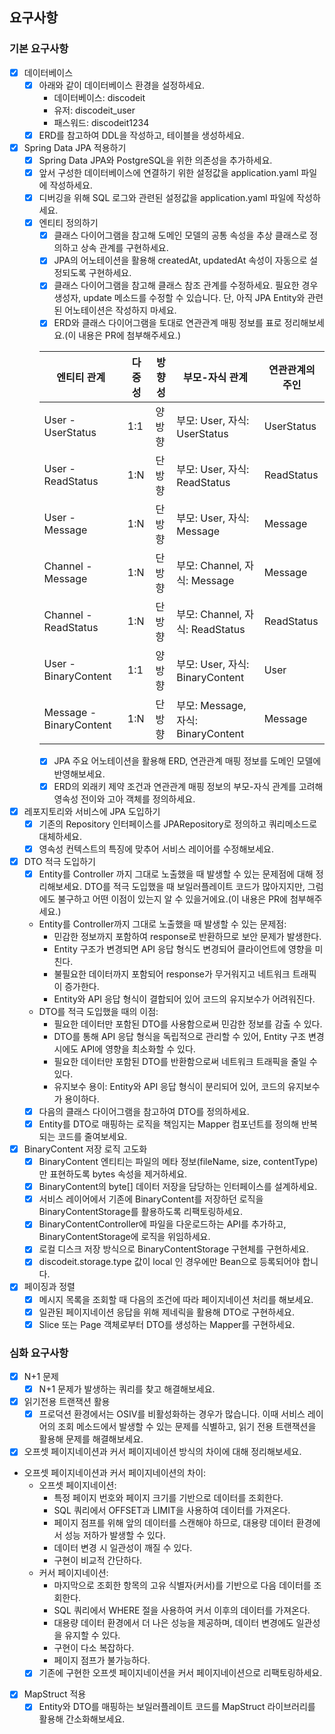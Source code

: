 ## 요구사항

### 기본 요구사항
- [x] 데이터베이스
  - [x]  아래와 같이 데이터베이스 환경을 설정하세요.
      - 데이터베이스: discodeit
      - 유저: discodeit_user 
      - 패스워드: discodeit1234
  - [x] ERD를 참고하여 DDL을 작성하고, 테이블을 생성하세요. 
- [x] Spring Data JPA 적용하기
  - [x] Spring Data JPA와 PostgreSQL을 위한 의존성을 추가하세요.
  - [x] 앞서 구성한 데이터베이스에 연결하기 위한 설정값을 application.yaml 파일에 작성하세요.
  - [x] 디버깅을 위해 SQL 로그와 관련된 설정값을 application.yaml 파일에 작성하세요.
  - [x] 엔티티 정의하기
    - [x] 클래스 다이어그램을 참고해 도메인 모델의 공통 속성을 추상 클래스로 정의하고 상속 관계를 구현하세요.
    - [x] JPA의 어노테이션을 활용해 createdAt, updatedAt 속성이 자동으로 설정되도록 구현하세요.
    - [x] 클래스 다이어그램을 참고해 클래스 참조 관계를 수정하세요. 필요한 경우 생성자, update 메소드를 수정할 수 있습니다. 단, 아직 JPA Entity와 관련된 어노테이션은 작성하지 마세요.
    - [x] ERD와 클래스 다이어그램을 토대로 연관관계 매핑 정보를 표로 정리해보세요.(이 내용은 PR에 첨부해주세요.)
  
    |엔티티 관계|다중성| 방향성 |부모-자식 관계|연관관계의 주인|
    |---|---|-----|---|---|
    |User - UserStatus|1:1| 양방향 |부모: User, 자식: UserStatus|UserStatus|
    |User - ReadStatus|1:N| 단방향 |부모: User, 자식: ReadStatus|ReadStatus|
    |User - Message|1:N| 단방향 |부모: User, 자식: Message|Message|
    |Channel - Message|1:N| 단방향 |부모: Channel, 자식: Message|Message|
    |Channel - ReadStatus|1:N| 단방향 |부모: Channel, 자식: ReadStatus|ReadStatus|
    |User - BinaryContent|1:1| 양방향 |부모: User, 자식: BinaryContent|User|
    |Message - BinaryContent|1:N| 단방향 |부모: Message, 자식: BinaryContent|Message|
    - [x] JPA 주요 어노테이션을 활용해 ERD, 연관관계 매핑 정보를 도메인 모델에 반영해보세요. 
    - [x] ERD의 외래키 제약 조건과 연관관계 매핑 정보의 부모-자식 관계를 고려해 영속성 전이와 고아 객체를 정의하세요. 
- [x] 레포지토리와 서비스에 JPA 도입하기
  - [x] 기존의 Repository 인터페이스를 JPARepository로 정의하고 쿼리메소드로 대체하세요. 
  - [x] 영속성 컨텍스트의 특징에 맞추어 서비스 레이어를 수정해보세요. 
- [x] DTO 적극 도입하기
  - [x] Entity를 Controller 까지 그대로 노출했을 때 발생할 수 있는 문제점에 대해 정리해보세요. DTO를 적극 도입했을 때 보일러플레이트 코드가 많아지지만, 그럼에도 불구하고 어떤 이점이 있는지 알 수 있을거에요.(이 내용은 PR에 첨부해주세요.)
  - Entity를 Controller까지 그대로 노출했을 때 발생할 수 있는 문제점:
    - 민감한 정보까지 포함하여 response로 반환하므로 보안 문제가 발생한다.
    - Entity 구조가 변경되면 API 응답 형식도 변경되어 클라이언트에 영향을 미친다.
    - 불필요한 데이터까지 포함되어 response가 무거워지고 네트워크 트래픽이 증가한다.
    - Entity와 API 응답 형식이 결합되어 있어 코드의 유지보수가 어려워진다.
  - DTO를 적극 도입했을 때의 이점:
    - 필요한 데이터만 포함된 DTO를 사용함으로써 민감한 정보를 감출 수 있다.
    - DTO를 통해 API 응답 형식을 독립적으로 관리할 수 있어, Entity 구조 변경 시에도 API에 영향을 최소화할 수 있다.
    - 필요한 데이터만 포함된 DTO를 반환함으로써 네트워크 트래픽을 줄일 수 있다.
    - 유지보수 용이: Entity와 API 응답 형식이 분리되어 있어, 코드의 유지보수가 용이하다.
  - [x] 다음의 클래스 다이어그램을 참고하여 DTO를 정의하세요.
  - [x] Entity를 DTO로 매핑하는 로직을 책임지는 Mapper 컴포넌트를 정의해 반복되는 코드를 줄여보세요.
- [x] BinaryContent 저장 로직 고도화
  - [x] BinaryContent 엔티티는 파일의 메타 정보(fileName, size, contentType)만 표현하도록 bytes 속성을 제거하세요.
  - [x] BinaryContent의 byte[] 데이터 저장을 담당하는 인터페이스를 설계하세요.
  - [x] 서비스 레이어에서 기존에 BinaryContent를 저장하던 로직을 BinaryContentStorage를 활용하도록 리팩토링하세요.
  - [x] BinaryContentController에 파일을 다운로드하는 API를 추가하고, BinaryContentStorage에 로직을 위임하세요.
  - [x] 로컬 디스크 저장 방식으로 BinaryContentStorage 구현체를 구현하세요.
  - [x] discodeit.storage.type 값이 local 인 경우에만 Bean으로 등록되어야 합니다.
- [x] 페이징과 정렬
  - [x] 메시지 목록을 조회할 때 다음의 조건에 따라 페이지네이션 처리를 해보세요. 
  - [x] 일관된 페이지네이션 응답을 위해 제네릭을 활용해 DTO로 구현하세요. 
  - [x] Slice 또는 Page 객체로부터 DTO를 생성하는 Mapper를 구현하세요. 

### 심화 요구사항
- [x] N+1 문제
  - [x] N+1 문제가 발생하는 쿼리를 찾고 해결해보세요.
- [x] 읽기전용 트랜잭션 활용
  - [x] 프로덕션 환경에서는 OSIV를 비활성화하는 경우가 많습니다. 이때 서비스 레이어의 조회 메소드에서 발생할 수 있는 문제를 식별하고, 읽기 전용 트랜잭션을 활용해 문제를 해결해보세요. 
- [x] 오프셋 페이지네이션과 커서 페이지네이션 방식의 차이에 대해 정리해보세요.
- 오프셋 페이지네이션과 커서 페이지네이션의 차이:
  - 오프셋 페이지네이션:
      - 특정 페이지 번호와 페이지 크기를 기반으로 데이터를 조회한다.
      - SQL 쿼리에서 OFFSET과 LIMIT을 사용하여 데이터를 가져온다.
      - 페이지 점프를 위해 앞의 데이터를 스캔해야 하므로, 대용량 데이터 환경에서 성능 저하가 발생할 수 있다.
      - 데이터 변경 시 일관성이 깨질 수 있다.
      - 구현이 비교적 간단하다.
  - 커서 페이지네이션:
      - 마지막으로 조회한 항목의 고유 식별자(커서)를 기반으로 다음 데이터를 조회한다.
      - SQL 쿼리에서 WHERE 절을 사용하여 커서 이후의 데이터를 가져온다.
      - 대용량 데이터 환경에서 더 나은 성능을 제공하며, 데이터 변경에도 일관성을 유지할 수 있다.
      - 구현이 다소 복잡하다.
      - 페이지 점프가 불가능하다.
  - [x]  기존에 구현한 오프셋 페이지네이션을 커서 페이지네이션으로 리팩토링하세요. 
- [x] MapStruct 적용
  - [x] Entity와 DTO를 매핑하는 보일러플레이트 코드를 MapStruct 라이브러리를 활용해 간소화해보세요.
